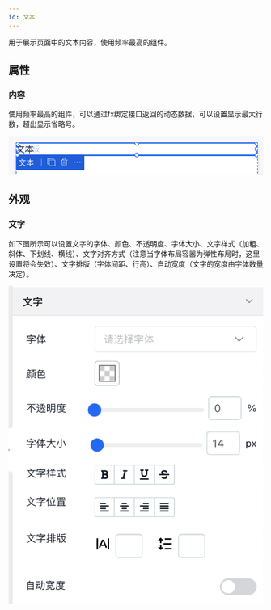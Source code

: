 ```yaml
---
id: 文本
---
```


用于展示页面中的文本内容，使用频率最高的组件。



## 属性

### 内容

使用频率最高的组件，可以通过fx绑定接口返回的动态数据，可以设置显示最大行数，超出显示省略号。

![image.png](/img/移动应用/组件/text-1.png)


## 外观

### 文字

如下图所示可以设置文字的字体、颜色、不透明度、字体大小、文字样式（加粗、斜体、下划线、横线）、文字对齐方式（注意当字体布局容器为弹性布局时，这里设置将会失效）、文字排版（字体间距、行高）、自动宽度（文字的宽度由字体数量决定）。

![image.png](/img/移动应用/组件/text-3.png)

